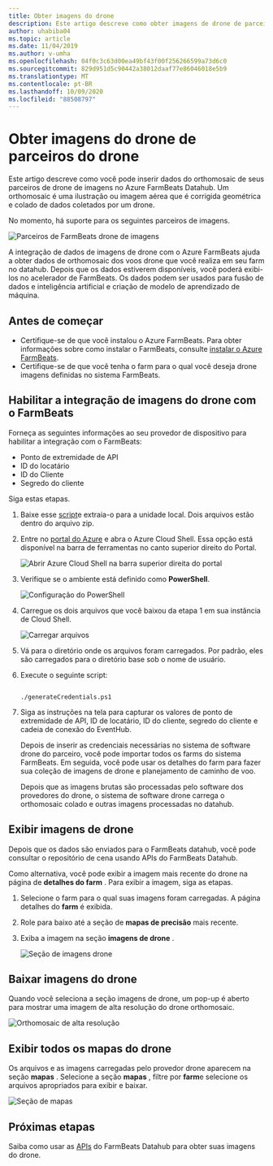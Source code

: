 ```yaml
---
title: Obter imagens do drone
description: Este artigo descreve como obter imagens de drone de parceiros.
author: uhabiba04
ms.topic: article
ms.date: 11/04/2019
ms.author: v-umha
ms.openlocfilehash: 04f0c3c63d00ea49bf43f00f256266599a73d6c0
ms.sourcegitcommit: 829d951d5c90442a38012daaf77e86046018e5b9
ms.translationtype: MT
ms.contentlocale: pt-BR
ms.lasthandoff: 10/09/2020
ms.locfileid: "88508797"
---
```

# <a name="get-drone-imagery-from-drone-partners"></a>Obter imagens do drone de parceiros do drone

Este artigo descreve como você pode inserir dados do orthomosaic de seus parceiros de drone de imagens no Azure FarmBeats Datahub. Um orthomosaic é uma ilustração ou imagem aérea que é corrigida geométrica e colado de dados coletados por um drone.

No momento, há suporte para os seguintes parceiros de imagens.

  ![Parceiros de FarmBeats drone de imagens](./media/get-drone-imagery-from-drone-partner/drone-partner-1.png)

A integração de dados de imagens de drone com o Azure FarmBeats ajuda a obter dados de orthomosaic dos voos drone que você realiza em seu farm no datahub. Depois que os dados estiverem disponíveis, você poderá exibi-los no acelerador de FarmBeats. Os dados podem ser usados para fusão de dados e inteligência artificial e criação de modelo de aprendizado de máquina.

## <a name="before-you-begin"></a>Antes de começar

  - Certifique-se de que você instalou o Azure FarmBeats. Para obter informações sobre como instalar o FarmBeats, consulte [instalar o Azure FarmBeats](install-azure-farmbeats.md).
  - Certifique-se de que você tenha o farm para o qual você deseja drone imagens definidas no sistema FarmBeats.

## <a name="enable-drone-imagery-integration-with-farmbeats"></a>Habilitar a integração de imagens do drone com o FarmBeats

Forneça as seguintes informações ao seu provedor de dispositivo para habilitar a integração com o FarmBeats:
 - Ponto de extremidade de API
 - ID do locatário
 - ID do Cliente
 - Segredo do cliente

Siga estas etapas.

1. Baixe esse [script](https://aka.ms/farmbeatspartnerscript)e extraia-o para a unidade local. Dois arquivos estão dentro do arquivo zip.
2. Entre no [portal do Azure](https://portal.azure.com/) e abra o Azure Cloud Shell. Essa opção está disponível na barra de ferramentas no canto superior direito do Portal.

    ![Abrir Azure Cloud Shell na barra superior direita do portal](./media/get-drone-imagery-from-drone-partner/navigation-bar-1.png)

3. Verifique se o ambiente está definido como **PowerShell**.

    ![Configuração do PowerShell](./media/get-drone-imagery-from-drone-partner/power-shell-new-1.png)

4. Carregue os dois arquivos que você baixou da etapa 1 em sua instância de Cloud Shell.

    ![Carregar arquivos](./media/get-drone-imagery-from-drone-partner/power-shell-two-1.png)

5. Vá para o diretório onde os arquivos foram carregados. Por padrão, eles são carregados para o diretório base sob o nome de usuário.
6. Execute o seguinte script:

    ```azurepowershell-interactive

    ./generateCredentials.ps1

    ```

7. Siga as instruções na tela para capturar os valores de ponto de extremidade de API, ID de locatário, ID do cliente, segredo do cliente e cadeia de conexão do EventHub.

    Depois de inserir as credenciais necessárias no sistema de software drone do parceiro, você pode importar todos os farms do sistema FarmBeats. Em seguida, você pode usar os detalhes do farm para fazer sua coleção de imagens de drone e planejamento de caminho de voo.

    Depois que as imagens brutas são processadas pelo software dos provedores do drone, o sistema de software drone carrega o orthomosaic colado e outras imagens processadas no datahub.

## <a name="view-drone-imagery"></a>Exibir imagens de drone

Depois que os dados são enviados para o FarmBeats datahub, você pode consultar o repositório de cena usando APIs do FarmBeats Datahub.

Como alternativa, você pode exibir a imagem mais recente do drone na página de **detalhes do farm** . Para exibir a imagem, siga as etapas.

1. Selecione o farm para o qual suas imagens foram carregadas. A página detalhes do **farm** é exibida.
2. Role para baixo até a seção de **mapas de precisão** mais recente.
3. Exiba a imagem na seção **imagens de drone** .

    ![Seção de imagens drone](./media/get-drone-imagery-from-drone-partner/drone-imagery-1.png)

## <a name="download-drone-imagery"></a>Baixar imagens do drone

Quando você seleciona a seção imagens de drone, um pop-up é aberto para mostrar uma imagem de alta resolução do drone orthomosaic.

![Orthomosaic de alta resolução](./media/get-drone-imagery-from-drone-partner/download-drone-imagery-1.png)

## <a name="view-all-drone-maps"></a>Exibir todos os mapas do drone

Os arquivos e as imagens carregadas pelo provedor drone aparecem na seção **mapas** . Selecione a seção **mapas** , filtre por **farm**e selecione os arquivos apropriados para exibir e baixar.

  ![Seção de mapas](./media/get-drone-imagery-from-drone-partner/view-drone-maps-1.png)

## <a name="next-steps"></a>Próximas etapas

Saiba como usar as [APIs](rest-api-in-azure-farmbeats.md) do FarmBeats Datahub para obter suas imagens do drone.

